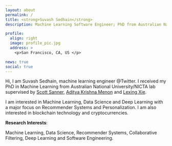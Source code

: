 ```yaml
---
layout: about
permalink: /
title: <strong>Suvash Sedhain</strong>
description: Machine Learning Software Engineer; PhD from Australian National University.

profile:
  align: right
  image: profile_pic.jpg
  address: >
    <p>San Francisco, CA, US </p>

news: true
social: true
---
```

Hi, I am Suvash Sedhain, machine learning engineer @Twitter. I received my PhD in Machine Learning from Australian National University/NICTA lab supervised by <a href="http://d3m.mie.utoronto.ca/" target="_blank">Scott Sanner</a>, <a href="http://users.cecs.anu.edu.au/~akmenon/" target="_blank">Aditya Krishna Menon</a> and <a href="http://users.cecs.anu.edu.au/~xlx/" target="_blank">Lexing Xie</a>.

I am interested in Machine Learning, Data Science and Deep Learning with a major focus on Recommender Systems and Personalization. I am also interested in blockchain technology and cryptocurrencies.

<strong>Research Interests</strong>:

Machine Learning, Data Science, Recommender Systems, Collaborative Filtering, Deep Learning and Software Engineering.


